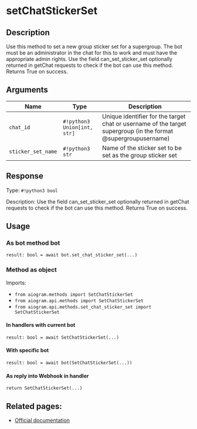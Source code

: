 # setChatStickerSet

## Description

Use this method to set a new group sticker set for a supergroup. The bot must be an administrator in the chat for this to work and must have the appropriate admin rights. Use the field can_set_sticker_set optionally returned in getChat requests to check if the bot can use this method. Returns True on success.


## Arguments

| Name | Type | Description |
| - | - | - |
| `chat_id` | `#!python3 Union[int, str]` | Unique identifier for the target chat or username of the target supergroup (in the format @supergroupusername) |
| `sticker_set_name` | `#!python3 str` | Name of the sticker set to be set as the group sticker set |



## Response

Type: `#!python3 bool`

Description: Use the field can_set_sticker_set optionally returned in getChat requests to check if the bot can use this method. Returns True on success.


## Usage


### As bot method bot

```python3
result: bool = await bot.set_chat_sticker_set(...)
```

### Method as object

Imports:

- `from aiogram.methods import SetChatStickerSet`
- `from aiogram.api.methods import SetChatStickerSet`
- `from aiogram.api.methods.set_chat_sticker_set import SetChatStickerSet`

#### In handlers with current bot
```python3
result: bool = await SetChatStickerSet(...)
```

#### With specific bot
```python3
result: bool = await bot(SetChatStickerSet(...))
```
#### As reply into Webhook in handler
```python3
return SetChatStickerSet(...)
```



## Related pages:

- [Official documentation](https://core.telegram.org/bots/api#setchatstickerset)
